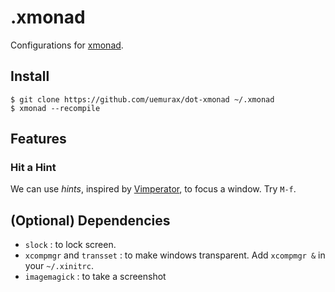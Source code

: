 .xmonad
=======

Configurations for [xmonad](http://xmonad.org).

Install
-------

    $ git clone https://github.com/uemurax/dot-xmonad ~/.xmonad
    $ xmonad --recompile

Features
--------

### Hit a Hint ###

We can use *hints*,
inspired by [Vimperator](http://www.vimperator.org/),
to focus a window.
Try `M-f`.

(Optional) Dependencies
------------

*   `slock`
:   to lock screen.
*   `xcompmgr` and `transset`
:   to make windows transparent.
    Add `xcompmgr &` in your `~/.xinitrc`.
*   `imagemagick`
:   to take a screenshot
